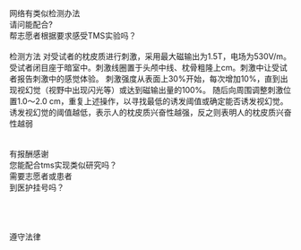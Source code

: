 <br>
<br>
<br>
网络有类似检测办法<br>
请问能配合?<br>
帮志愿者根据要求感受TMS实验吗？<br>
<br>
检测方法
对受试者的枕皮质进行刺激，采用最大磁输出为1.5T，电场为530V/m。
受试者闭目座于暗室中。刺激线圈置于头颅中线、枕骨粗隆上cm。刺激中让受试者报告刺激中的感觉体验。
刺激强度从表面上30%开始，每次增加10%，直到出现视幻觉（视野中出现闪光等）或达到磁输出量的100%。
随后向周围调整刺激位置1.0～2.0 cm，重复上述操作，以寻找最低的诱发阈值或确定能否诱发视幻觉。
诱发视幻觉的阈值越低，表示人的枕皮质兴奋性越强，反之则表明人的枕皮质兴奋性越弱
<br>
<br>
<br>
有报酬感谢<br>
您能配合tms实现类似研究吗？<br>
需要志愿者或患者<br>
到医护挂号吗？<br>
<br>
<br>
<br>
<br>
遵守法律
<br>
<br>
<br>
<br>
<br>
<br>









